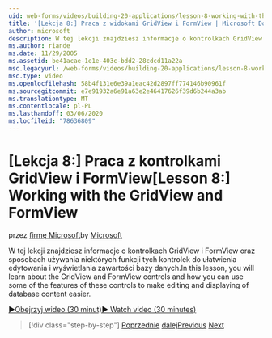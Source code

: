 ```yaml
---
uid: web-forms/videos/building-20-applications/lesson-8-working-with-the-gridview-and-formview
title: '[Lekcja 8:] Praca z widokami GridView i FormView | Microsoft Docs'
author: microsoft
description: W tej lekcji znajdziesz informacje o kontrolkach GridView i FormView oraz sposobach używania niektórych funkcji tych formantów do edycji i wyświe...
ms.author: riande
ms.date: 11/29/2005
ms.assetid: be41acae-1e1e-403c-bdd2-28cdcd11a22a
msc.legacyurl: /web-forms/videos/building-20-applications/lesson-8-working-with-the-gridview-and-formview
msc.type: video
ms.openlocfilehash: 58b4f131e6e39a1eac42d2897ff774146b90961f
ms.sourcegitcommit: e7e91932a6e91a63e2e46417626f39d6b244a3ab
ms.translationtype: MT
ms.contentlocale: pl-PL
ms.lasthandoff: 03/06/2020
ms.locfileid: "78636809"
---
```

# <a name="lesson-8-working-with-the-gridview-and-formview"></a><span data-ttu-id="9144b-103">[Lekcja 8:] Praca z kontrolkami GridView i FormView</span><span class="sxs-lookup"><span data-stu-id="9144b-103">[Lesson 8:] Working with the GridView and FormView</span></span>

<span data-ttu-id="9144b-104">przez [firmę Microsoft](https://github.com/microsoft)</span><span class="sxs-lookup"><span data-stu-id="9144b-104">by [Microsoft](https://github.com/microsoft)</span></span>

<span data-ttu-id="9144b-105">W tej lekcji znajdziesz informacje o kontrolkach GridView i FormView oraz sposobach używania niektórych funkcji tych kontrolek do ułatwienia edytowania i wyświetlania zawartości bazy danych.</span><span class="sxs-lookup"><span data-stu-id="9144b-105">In this lesson, you will learn about the GridView and FormView controls and how you can use some of the features of these controls to make editing and displaying of database content easier.</span></span>

[<span data-ttu-id="9144b-106">&#9654;Obejrzyj wideo (30 minut)</span><span class="sxs-lookup"><span data-stu-id="9144b-106">&#9654; Watch video (30 minutes)</span></span>](https://channel9.msdn.com/Blogs/ASP-NET-Site-Videos/lesson-8-working-with-the-gridview-and-formview)

> [!div class="step-by-step"]
> <span data-ttu-id="9144b-107">[Poprzednie](lesson-7-databinding-to-user-interface-controls.md)
> [dalej](watch-aspnet-development-in-action.md)</span><span class="sxs-lookup"><span data-stu-id="9144b-107">[Previous](lesson-7-databinding-to-user-interface-controls.md)
[Next](watch-aspnet-development-in-action.md)</span></span>
